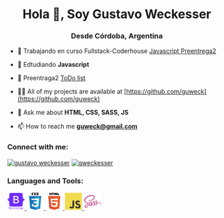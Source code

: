 <h1 align="center">Hola 👋, Soy Gustavo Weckesser</h1>
<h3 align="center">Desde Córdoba, Argentina</h3>

- 🔭 Trabajando en curso Fullstack-Coderhouse [Javascript Preentrega2](https://guweck.github.io/Coder-JS-Pre2-Weckesser/)

- 🌱 Edtudiando **Javascript**

- 👯 Preentraga2 [ToDo list](https://guweck.github.io/Coder-JS-Pre2-Weckesser/)

- 👨‍💻 All of my projects are available at [https://github.com/guweck](https://github.com/guweck)

- 💬 Ask me about **HTML, CSS, SASS, JS**

- 📫 How to reach me **guweck@gmail.com**

<h3 align="left">Connect with me:</h3>
<p align="left">
<a href="https://linkedin.com/in/gustavo weckesser" target="blank"><img align="center" src="https://raw.githubusercontent.com/rahuldkjain/github-profile-readme-generator/master/src/images/icons/Social/linked-in-alt.svg" alt="gustavo weckesser" height="30" width="40" /></a>
<a href="https://fb.com/gweckesser" target="blank"><img align="center" src="https://raw.githubusercontent.com/rahuldkjain/github-profile-readme-generator/master/src/images/icons/Social/facebook.svg" alt="gweckesser" height="30" width="40" /></a>
</p>

<h3 align="left">Languages and Tools:</h3>
<p align="left"> <a href="https://getbootstrap.com" target="_blank" rel="noreferrer"> <img src="https://raw.githubusercontent.com/devicons/devicon/master/icons/bootstrap/bootstrap-plain-wordmark.svg" alt="bootstrap" width="40" height="40"/> </a> <a href="https://www.w3schools.com/css/" target="_blank" rel="noreferrer"> <img src="https://raw.githubusercontent.com/devicons/devicon/master/icons/css3/css3-original-wordmark.svg" alt="css3" width="40" height="40"/> </a> <a href="https://www.w3.org/html/" target="_blank" rel="noreferrer"> <img src="https://raw.githubusercontent.com/devicons/devicon/master/icons/html5/html5-original-wordmark.svg" alt="html5" width="40" height="40"/> </a> <a href="https://developer.mozilla.org/en-US/docs/Web/JavaScript" target="_blank" rel="noreferrer"> <img src="https://raw.githubusercontent.com/devicons/devicon/master/icons/javascript/javascript-original.svg" alt="javascript" width="40" height="40"/> </a> <a href="https://sass-lang.com" target="_blank" rel="noreferrer"> <img src="https://raw.githubusercontent.com/devicons/devicon/master/icons/sass/sass-original.svg" alt="sass" width="40" height="40"/> </a> </p>
